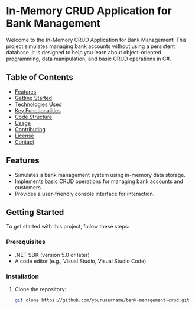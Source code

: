 # In-Memory CRUD Application for Bank Management

Welcome to the In-Memory CRUD Application for Bank Management! This project simulates managing bank accounts without using a persistent database. It is designed to help you learn about object-oriented programming, data manipulation, and basic CRUD operations in C#.

## Table of Contents

- [Features](#features)
- [Getting Started](#getting-started)
- [Technologies Used](#technologies-used)
- [Key Functionalities](#key-functionalities)
- [Code Structure](#code-structure)
- [Usage](#usage)
- [Contributing](#contributing)
- [License](#license)
- [Contact](#contact)

## Features

- Simulates a bank management system using in-memory data storage.
- Implements basic CRUD operations for managing bank accounts and customers.
- Provides a user-friendly console interface for interaction.

## Getting Started

To get started with this project, follow these steps:

### Prerequisites

- .NET SDK (version 5.0 or later)
- A code editor (e.g., Visual Studio, Visual Studio Code)

### Installation

1. Clone the repository:
   ```bash
   git clone https://github.com/yourusername/bank-management-crud.git
